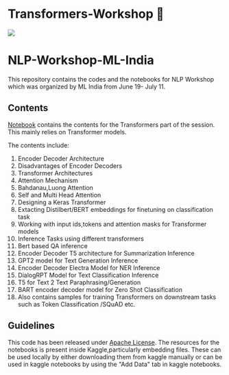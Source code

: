 # Transformers-Workshop :rocket:

<img src="https://camo.githubusercontent.com/b9d050a07e52c7930206d37d72a229ab484cae1ace09bf0fe1c6cf9c7f5d4bc0/68747470733a2f2f68756767696e67666163652e636f2f66726f6e742f6173736574732f68756767696e67666163655f6c6f676f2e737667">

# NLP-Workshop-ML-India  

This repository contains the codes and the notebooks for NLP Workshop which was organized by ML India from June 19- July 11.

## Contents  

[Notebook](https://www.kaggle.com/abhilash1910/nlp-workshop-ml-india-autoregressive-models) contains the contents for the Transformers part of the session. This mainly relies on Transformer models.

The contents include:

1. Encoder Decoder Architecture
2. Disadvantages of Encoder Decoders
3. Transformer Architectures
4. Attention Mechanism
5. Bahdanau,Luong Attention
6. Self and Multi Head Attention
7. Designing a Keras Transformer
8. Extacting Distilbert/BERT embeddings for finetuning on classification task
9. Working with input ids,tokens and attention masks for Transformer models
10. Inference Tasks using different transformers
11. Bert based QA inference
12. Encoder Decoder T5 architecture for Summarization Inference
13. GPT2 model for Text Generation Inference
14. Encoder Decoder Electra Model for NER Inference
15. DialogRPT Model for Text Classification Inference
16. T5 for Text 2 Text Paraphrasing/Generation
17. BART encoder decoder model for Zero Shot Classification
18. Also contains samples for training Transformers on downstream tasks such as Token Classification /SQuAD etc.

## Guidelines

This code has been released under [Apache License](https://www.apache.org/licenses/GPL-compatibility.html). The resources for the notebooks is present inside Kaggle,particularly embedding 
files. These can be used locally by either downloading them from kaggle manually or can be used in kaggle notebooks by using the "Add Data" tab in kaggle notebooks.

